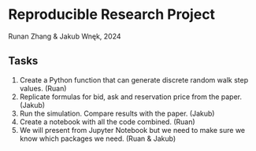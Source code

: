 # Reproducible Research Project

Runan Zhang & Jakub Wnęk, 2024

## Tasks 

1. Create a Python function that can generate discrete random walk step values. (Ruan)
2. Replicate formulas for bid, ask and reservation price from the paper. (Jakub)
3. Run the simulation. Compare results with the paper. (Jakub)
4. Create a notebook with all the code combined. (Ruan)
5. We will present from Jupyter Notebook but we need to make sure we know which packages we need. (Ruan & Jakub)